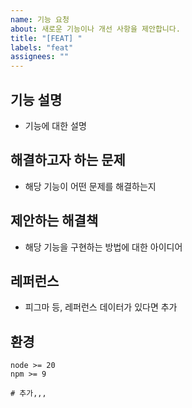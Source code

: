 ```yaml
---
name: 기능 요청
about: 새로운 기능이나 개선 사항을 제안합니다.
title: "[FEAT] "
labels: "feat"
assignees: ""
---
```


## 기능 설명

- 기능에 대한 설명

## 해결하고자 하는 문제

- 해당 기능이 어떤 문제를 해결하는지

## 제안하는 해결책

- 해당 기능을 구현하는 방법에 대한 아이디어

## 레퍼런스

- 피그마 등, 레퍼런스 데이터가 있다면 추가

## 환경

```shell
node >= 20
npm >= 9

# 추가,,,
```